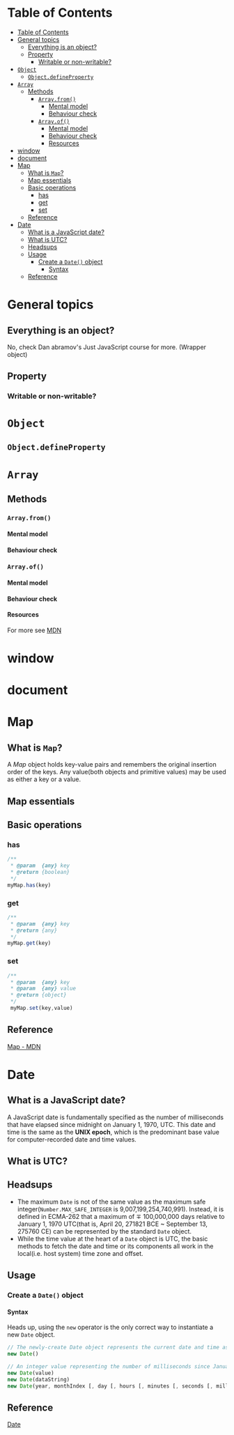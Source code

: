 # Table of Contents
- [Table of Contents](#table-of-contents)
- [General topics](#general-topics)
  - [Everything is an object?](#everything-is-an-object)
  - [Property](#property)
    - [Writable or non-writable?](#writable-or-non-writable)
- [```Object```](#object)
  - [```Object.defineProperty```](#objectdefineproperty)
- [```Array```](#array)
  - [Methods](#methods)
    - [```Array.from()```](#arrayfrom)
      - [Mental model](#mental-model)
      - [Behaviour check](#behaviour-check)
    - [```Array.of()```](#arrayof)
      - [Mental model](#mental-model-1)
      - [Behaviour check](#behaviour-check-1)
      - [Resources](#resources)
- [window](#window)
- [document](#document)
- [Map](#map)
  - [What is ```Map```?](#what-is-map)
  - [Map essentials](#map-essentials)
  - [Basic operations](#basic-operations)
    - [has](#has)
    - [get](#get)
    - [set](#set)
  - [Reference](#reference)
- [Date](#date)
  - [What is a JavaScript date?](#what-is-a-javascript-date)
  - [What is UTC?](#what-is-utc)
  - [Headsups](#headsups)
  - [Usage](#usage)
    - [Create a ```Date()``` object](#create-a-date-object)
      - [Syntax](#syntax)
  - [Reference](#reference-1)

# General topics
## Everything is an object?
No, check Dan abramov's Just JavaScript course for more. (Wrapper object)
## Property
### Writable or non-writable?

# ```Object```
## ```Object.defineProperty```

# ```Array```
## Methods
### ```Array.from()```
#### Mental model
#### Behaviour check
### ```Array.of()```
#### Mental model
#### Behaviour check
 
#### Resources
For more see [MDN](https://developer.mozilla.org/en-US/docs/Web/JavaScript/Reference/Global_Objects/Array/of)

# window

# document

# Map
## What is ```Map```?
A *Map* object holds key-value pairs and remembers the original insertion order of the keys. Any value(both objects and primitive values) may be used as either a key or a value.
## Map essentials

## Basic operations
### has
```javascript
/**
 * @param  {any} key
 * @return {boolean}
 */
myMap.has(key)
```
### get
```javascript
/**
 * @param  {any} key
 * @return {any}
 */
myMap.get(key)
```
### set
```javascript
/**
 * @param  {any} key
 * @param  {any} value
 * @return {object}
 */
 myMap.set(key,value) 
 ```
## Reference
[Map - MDN](https://developer.mozilla.org/en-US/docs/Web/JavaScript/Reference/Global_Objects/Map)

# Date
## What is a JavaScript date?
A JavaScript date is fundamentally specified as the number of milliseconds that have elapsed since midnight on January 1, 1970, UTC. This date and time is the same as the **UNIX epoch**, which is the predominant base value for computer-recorded date and time values.

## What is UTC?

## Headsups
- The maximum ```Date``` is not of the same value as the maximum safe integer(```Number.MAX_SAFE_INTEGER``` is 9,007,199,254,740,991). Instead, it is defined in ECMA-262 that a maximum of $\mp$ 100,000,000 days relative to January 1, 1970 UTC(that is, April 20, 271821 BCE ~ September 13, 275760 CE) can be represented by the standard ```Date``` object.
- While the time value at the heart of a ```Date``` object is UTC, the basic methods to fetch the date and time or its components all work in the local(i.e. host system) time zone and offset.

## Usage
###  Create a ```Date()``` object
#### Syntax
Heads up, using the ```new``` operator is the only correct way to instantiate a new ```Date``` object.
```javascript
// The newly-create Date object represents the current date and time as of the time of instantiation
new Date() 

// An integer value representing the number of milliseconds since January 1, 1970, 00:00:00 UTC, will leap seconds ignored.
new Date(value)
new Date(dataString)
new Date(year, monthIndex [, day [, hours [, minutes [, seconds [, milliseconds]]]]])
```

## Reference
[Date](https://developer.mozilla.org/en-US/docs/Web/JavaScript/Reference/Global_Objects/Date)